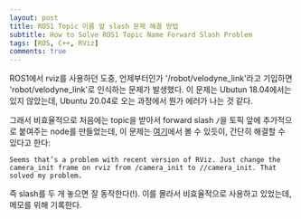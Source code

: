 ```yaml
---
layout: post
title: ROS1 Topic 이름 앞 slash 문제 해결 방법
subtitle: How to Solve ROS1 Topic Name Forward Slash Problem
tags: [ROS, C++, RViz]
comments: true
---
```


ROS1에서 rviz를 사용하던 도중, 언제부터인가 '/robot/velodyne_link'라고 기입하면 'robot/velodyne_link'로 인식하는 문제가 발생했다. 
이 문제는 Ubutun 18.04에서는 있지 않았는데, Ubuntu 20.04로 오는 과정에서 뭔가 에러가 나는 것 같다.

그래서 비효율적으로 처음에는 topic을 받아서 forward slash `/`을 토픽 앞에 추가적으로 붙여주는 node를 만들었는데,
이 문제는 [여기](https://github.com/laboshinl/loam_velodyne/issues/157)에서 볼 수 있듯이, 간단히 해결할 수 있다고 한다:

```
Seems that’s a problem with recent version of RViz. Just change the camera_init frame on rviz from /camera_init to //camera_init. That solved my problem.
```

즉 slash를 두 개 놓으면 잘 동작한다(!). 이를 몰라서 비효율적으로 사용하고 있었는데, 메모를 위해 기록한다.